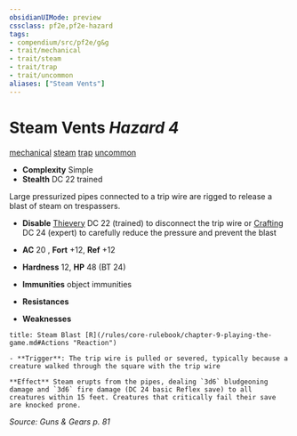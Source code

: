```yaml
---
obsidianUIMode: preview
cssclass: pf2e,pf2e-hazard
tags:
- compendium/src/pf2e/g&g
- trait/mechanical
- trait/steam
- trait/trap
- trait/uncommon
aliases: ["Steam Vents"]
---
```

# Steam Vents *Hazard 4*  
[mechanical](/rules/traits/mechanical.md)  [steam](/rules/traits/steam-g-g.md)  [trap](/rules/traits/trap.md)  [uncommon](/rules/traits/uncommon.md)  

- **Complexity** Simple
- **Stealth** DC 22 trained  

Large pressurized pipes connected to a trip wire are rigged to release a blast of steam on trespassers.

- **Disable** [Thievery](/compendium/skills.md#Thievery) DC 22 (trained) to disconnect the trip wire or [Crafting](/compendium/skills.md#Crafting) DC 24 (expert) to carefully reduce the pressure and prevent the blast  

- **AC** 20 , **Fort** +12, **Ref** +12
- **Hardness** 12, **HP** 48 (BT 24)
- **Immunities** object immunities
- **Resistances** 
- **Weaknesses** 
     
```ad-embed-ability
title: Steam Blast [R](/rules/core-rulebook/chapter-9-playing-the-game.md#Actions "Reaction")

- **Trigger**: The trip wire is pulled or severed, typically because a creature walked through the square with the trip wire

**Effect** Steam erupts from the pipes, dealing `3d6` bludgeoning damage and `3d6` fire damage (DC 24 basic Reflex save) to all creatures within 15 feet. Creatures that critically fail their save are knocked prone.
```

*Source: Guns & Gears p. 81*